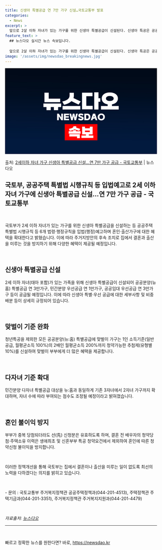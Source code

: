 ```yaml
---
title: 신생아 특별공급 연 7만 가구 신설…국토교통부 발표
categories:
  - News
excerpt: >
  앞으로 2살 이하 자녀가 있는 가구를 위한 신생아 특별공급이 신설된다. 신생아 특공은 공공과 민간분양, 공공…
feature_text: >
  ## 뉴스다오 실시간 뉴스 속보입니다.

  앞으로 2살 이하 자녀가 있는 가구를 위한 신생아 특별공급이 신설된다. 신생아 특공은 공공과 민간분양, 공공…
image: '/assets/img/newsdao_breakingnews.jpg'
---
```


![뉴스다오 속보](/assets/img/newsdao_breakingnews.jpg)

<p>출처: <a href="https://newsdao.kr/2686" rel="dofollow">2세이하 자녀 가구 신생아 특별공급 신설…연 7만 가구 공급 - 국토교통부</a> | 뉴스다오</p>

<h2 data-ke-size="size26">국토부, 공공주택 특별법 시행규칙 등 입법예고로 2세 이하 자녀 가구에 신생아 특별공급 신설…연 7만 가구 공급 - 국토교통부</h2>
<p data-ke-size="size16">&nbsp;</p>
국토부가 2세 이하 자녀가 있는 가구를 위한 신생아 특별공급을 신설하는 등 공공주택 특별법 시행규칙 등 6개 법령·행정규칙을 입법(행정)예고하며 혼인·출산가구에 대한 혜택을 확대한다고 밝혔습니다. 이에 따라 주거지방안의 후속 조치로 집에서 결혼과 출산을 미루는 것을 방지하기 위해 다양한 혜택이 제공될 예정입니다.
<p data-ke-size="size16">&nbsp;</p>

<h2 data-ke-size="size24">신생아 특별공급 신설</h2>
<p data-ke-size="size16">2세 이하 자녀(태아 포함)가 있는 가족을 위해 신생아 특별공급이 신설되어 공공분양(뉴 홈) 특별공급 연 3만가구, 민간분양 우선공급 연 1만가구, 공공임대 우선공급 연 3만가구 등이 공급될 예정입니다. 이에 따라 신생아 특별·우선 공급에 대한 세부사항 및 비중 배분 등이 상세히 규정되어 있습니다.</p>
<p data-ke-size="size16">&nbsp;</p>

<h2 data-ke-size="size24">맞벌이 기준 완화</h2>
<p data-ke-size="size16">청년특공을 제외한 모든 공공분양(뉴:홈) 특별공급에 맞벌이 가구는 1인 소득기준(일반공급, 월평균소득 100%)의 2배인 월평균소득 200%까지 청약가능한 추첨제(유형별 10%)를 신설하여 맞벌이 부부에게 더 많은 혜택을 제공합니다.</p>
<p data-ke-size="size16">&nbsp;</p>

<h2 data-ke-size="size24">다자녀 기준 확대</h2>
<p data-ke-size="size16">민간분양 다자녀 특별공급 대상을 뉴:홈과 동일하게 기존 3자녀에서 2자녀 가구까지 확대하며, 자녀 수에 따라 부여되는 점수도 조정될 예정이라고 밝혀졌습니다.</p>
<p data-ke-size="size16">&nbsp;</p>

<h2 data-ke-size="size24">혼인 불이익 방지</h2>
<p data-ke-size="size16">부부가 중복 당첨되더라도 선(先) 신청분은 유효하도록 하며, 결혼 전 배우자의 청약당첨⋅주택소유 이력은 생애최초 및 신혼부부 특공 청약요건에서 제외하여 혼인에 따른 청약신청 불이익을 방지합니다.</p>
<p data-ke-size="size16">&nbsp;</p>

이러한 정책개선을 통해 국토부는 집에서 결혼이나 출산을 미루는 일이 없도록 최선의 노력을 다하겠다는 의지를 밝히고 있습니다.
<p data-ke-size="size16">&nbsp;</p>
- 문의 : 국토교통부 주거복지정책관 공공주택정책과(044-201-4513), 주택정책관 주택기금과(044-201-3351), 주거복지정책관 주거복지지원과(044-201-4479)
<p data-ke-size="size16">&nbsp;</p>
<em>자료출처: <a href="https://newsdao.kr/2686">뉴스다오</a></em>
<hr>
<p data-ke-size="size16">&nbsp;</p> 

빠르고 정확한 뉴스를 원한다면? 바로, <a href="https://newsdao.kr" rel="dofollow">https://newsdao.kr</a>


    
